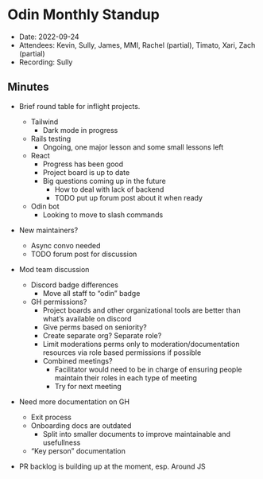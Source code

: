 # Odin Monthly Standup

* Date: 2022-09-24
* Attendees: Kevin, Sully, James, MMI, Rachel (partial), Timato, Xari, Zach (partial)
* Recording: Sully

## Minutes

- Brief round table for inflight projects.
  - Tailwind
    - Dark mode in progress
  - Rails testing
    - Ongoing, one major lesson and some small lessons left
  - React
    - Progress has been good
    - Project board is up to date
    - Big questions coming up in the future
      - How to deal with lack of backend
      - TODO put up forum post about it when ready
  - Odin bot
    - Looking to move to slash commands

- New maintainers?
  - Async convo needed
  - TODO forum post for discussion

- Mod team discussion
  - Discord badge differences
    - Move all staff to “odin” badge
  - GH permissions?
    - Project boards and other organizational tools are better than what’s available on discord
    - Give perms based on seniority?
    - Create separate org? Separate role?
    - Limit moderations perms only to moderation/documentation resources via role based permissions if possible
    - Combined meetings?
      - Facilitator would need to be in charge of ensuring people maintain their roles in each type of meeting
      - Try for next meeting

- Need more documentation on GH
  - Exit process
  - Onboarding docs are outdated
    - Split into smaller documents to improve maintainable and usefullness
  - “Key person” documentation

- PR backlog is building up at the moment, esp. Around JS
